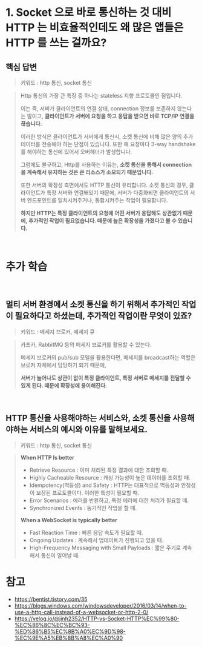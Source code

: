 # 1. Socket 으로 바로 통신하는 것 대비 HTTP 는 비효율적인데도 왜 많은 앱들은 HTTP 를 쓰는 걸까요?

## 핵심 답변

> 키워드 : http 통신, socket 통신

> Http 통신의 가장 큰 특징 중 하나는 stateless 지향 프로토콜인 점입니다.
> 
> 이는 즉, 서버가 클라이언트의 연결 상태, connection 정보를 보존하지 않는다는 말이고,
> **클라이언트가 서버에 요청을 하고 응답을 받으면 바로 TCP/IP 연결을 끊습니다.**
> 
> 이러한 방식은 클라이언트가 서버에게 통신시, 소켓 통신에 비해 많은 양의 추가 데이터를 전송해야 하는 단점이 있습니다.
> 또한 매 요청마다 3-way handshake를 해야하는 통신에 있어서 오버헤더가 발생합니다.
> 
> 그럼에도 불구하고, Http를 사용하는 이유는, **소켓 통신을 통해서 connection을 계속해서 유지하는 것은
> 큰 리소스가 소모되기 때문입니다.** 
> 
> 또한 서버의 확장성 측면에서도 HTTP 통신이 유리합니다. 소켓 통신의 경우, 클라이언트가 특정 서버와 연결돼있기 때문에,
> 서버가 다중화되면 클라이언트의 서버 엔드포인트를 일치시켜주거나, 통합시켜주는 작업이 필요합니다.
> 
> **하지만 HTTP는 특정 클라이언트의 요청에 어떤 서버가 응답해도 상관없기 때문에, 추가적인 작업이 필요없습니다. 때문에 높은 확장성을 가졌다고 볼 수 있습니다.**


<br/>

# 추가 학습

<br/>

## 멀티 서버 환경에서 소켓 통신을 하기 위해서 추가적인 작업이 필요하다고 하셨는데, 추가적인 작업이란 무엇이 있죠?

> 키워드 : 메세지 브로커, 메세지 큐

> 
> 카프카, RabbitMQ 등의 메세지 브로커를 활용할 수 있는다.
> 
> 메세지 브로커의 pub/sub 모델을 활용한다면, 메세지를 broadcast하는 역할은 브로커 자체에서 담당하기 되기 때문에,
> 
> **서버가 늘어나도 상관이 없이 특정 클라이언트, 특정 서버로 메세지를 전달할 수 있게 된다. 때문에 확장성에 용이해진다.**

<br/>

## HTTP 통신을 사용해야하는 서비스와, 소켓 통신을 사용해야하는 서비스의 예시와 이유를 말해보세요.

> 키워드 : http 통신, socket 통신

> **When HTTP Is better**
> - Retrieve Resource : 이미 처리된 특정 결과에 대한 조회할 때.
> - Highly Cacheable Resource : 캐싱 가능성이 높은 데이터를 조회할 때.
> - Idempotency(멱등성) and Safety : HTTP는 대표적으로 멱등성과 안정성이 보장된 프로토콜이다. 이러한 특성이 필요할 때.
> - Error Scenarios : 에러를 반환하고, 특정 에러에 대한 처리가 필요할 때.
> - Synchronized Events : 동기적인 작업을 할 때.
>
> **When a WebSocket is typically better**
> - Fast Reaction Time : 빠른 응답 속도가 필요할 때.
> - Ongoing Updates : 계속해서 업데이트가 진행되고 있을 때.
> - High-Frequency Messaging with Small Payloads : 짧은 주기로 계속해서 통신이 일어날 때.


# 참고

- https://bentist.tistory.com/35
- https://blogs.windows.com/windowsdeveloper/2016/03/14/when-to-use-a-http-call-instead-of-a-websocket-or-http-2-0/
- https://velog.io/@jinh2352/HTTP-vs-Socket-HTTP%EC%99%80-%EC%86%8C%EC%BC%93-%ED%86%B5%EC%8B%A0%EC%9D%98-%EC%9E%A5%EB%8B%A8%EC%A0%90